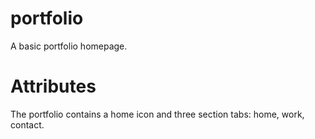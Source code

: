 # portfolio
A basic portfolio homepage. 
# Attributes
The portfolio contains a home icon and three section tabs: home, work, contact.
